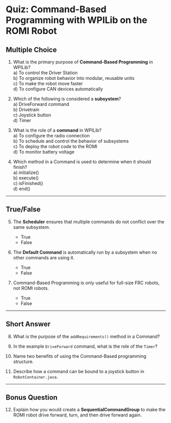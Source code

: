 # Quiz: Command-Based Programming with WPILib on the ROMI Robot

## Multiple Choice

1. What is the primary purpose of **Command-Based Programming** in WPILib?  
   a) To control the Driver Station  
   b) To organize robot behavior into modular, reusable units  
   c) To make the robot move faster  
   d) To configure CAN devices automatically  

2. Which of the following is considered a **subsystem**?  
   a) DriveForward command  
   b) Drivetrain  
   c) Joystick button  
   d) Timer  

3. What is the role of a **command** in WPILib?  
   a) To configure the radio connection  
   b) To schedule and control the behavior of subsystems  
   c) To deploy the robot code to the ROMI  
   d) To monitor battery voltage  

4. Which method in a Command is used to determine when it should finish?  
   a) initialize()  
   b) execute()  
   c) isFinished()  
   d) end()  

---

## True/False

5. The **Scheduler** ensures that multiple commands do not conflict over the same subsystem.  
   - True  
   - False  

6. The **Default Command** is automatically run by a subsystem when no other commands are using it.  
   - True  
   - False  

7. Command-Based Programming is only useful for full-size FRC robots, not ROMI robots.  
   - True  
   - False  

---

## Short Answer

8. What is the purpose of the `addRequirements()` method in a Command?  

9. In the example `DriveForward` command, what is the role of the `Timer`?  

10. Name two benefits of using the Command-Based programming structure.  

11. Describe how a command can be bound to a joystick button in `RobotContainer.java`.  

---

## Bonus Question

12. Explain how you would create a **SequentialCommandGroup** to make the ROMI robot drive forward, turn, and then drive forward again.  
